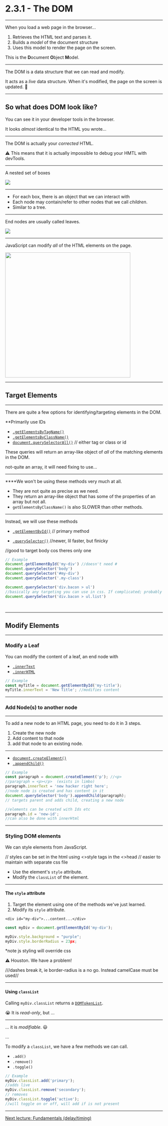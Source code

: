 # 2.3.1 - The DOM

---

When you load a web page in the browser...

1. Retrieves the HTML text and parses it.
2. Builds a _model_ of the document structure
3. Uses this model to render the page on the screen.

<Spacer size={24} />

This is the **D**ocument **O**bject **M**odel.

---

The DOM is a data structure that we can read and modify.

It acts as a _live_ data structure. When it's modified, the page on the screen is updated. 🤯

---

## So what does DOM look like?

You can see it in your developer tools in the browser.

It looks _almost_ identical to the HTML you wrote...

---

The DOM is actually your _corrected_ HTML. 

⚠️ This means that it is actually impossible to debug your HMTL with devTools.

---

A nested set of boxes

<img src="https://github.com/CraigNock/BootCamp_Workshops/raw/master/wksp-module-2-js-3-the-dom/assets/dom_example.png" />

---

- For each box, there is an object that we can interact with
- Each node may contain/refer to other nodes that we call _children_.
- Similar to a tree.

---

End nodes are usually called leaves.

<img src="https://github.com/CraigNock/BootCamp_Workshops/raw/master/wksp-module-2-js-3-the-dom/assets/dom_tree.png" />

---

JavaScript can modify _all_ of the HTML elements on the page.

<img src="https://github.com/CraigNock/BootCamp_Workshops/raw/master/wksp-module-2-js-3-the-dom/assets/html_tree.gif" style="height: 400px" />

---

## Target Elements

---

There are quite a few options for identifying/targeting elements in the DOM.

**Primarily use IDs

- [`.getElementsByTagName()`](https://www.w3schools.com/jsref/met_document_getelementsbytagname.asp)
- [`.getElementsByClassName()`](https://www.w3schools.com/jsref/met_document_getelementsbyclassname.asp)
- [`document.querySelectorAll()`](https://www.w3schools.com/jsref/met_document_queryselectorall.asp)
// either tag or class or id

These queries will return an array-like object of _all_ of the matching elements in the DOM.

not-quite an array, it will need fixing to use...

---

****We won't be using these methods very much at all.

- They are not quite as precise as we need.
- They return an array-like object that has some of the properties of an array but not all.
- `getElementsByClassName()` is also SLOWER than other methods.

---

Instead, we will use these methods

- [`.getElementById()`](https://www.w3schools.com/jsref/met_document_getelementbyid.asp) // primary method

- [`.querySelector()`](https://www.w3schools.com/jsref/met_document_queryselector.asp) //newer, lil faster, but finicky

//good to target body cos theres only one 


```js
// Example
document.getElementById('my-div') //doesn't need #
document.querySelector('body')
document.querySelector('#my-div')
document.querySelector('.my-class')

document.querySelector('div.bacon > ul')
//basically any targeting you can use in css. If complicated; probably needs an Id instead.
document.querySelector('div.bacon > ul.list')




```

---

## Modify Elements

---

### Modify a Leaf

You can modify the content of a leaf, an end node with 

- [`.innerText`](https://www.w3schools.com/jsref/prop_node_innertext.asp)
- [`.innerHTML`](https://www.w3schools.com/jsref/prop_html_innerhtml.asp) 

```js
// Example
const myTitle = document.getElementById('my-title');
myTitle.innerText = 'New Title'; //modifies content


```

---

### Add Node(s) to another node

---

To add a new node to an HTML page, you need to do it in 3 steps.

1. Create the new node
2. Add content to that node
3. add that node to an existing node.

---

- [`document.createElement()`](https://www.w3schools.com/jsref/met_document_createelement.asp)
- [`.appendChild()`](https://www.w3schools.com/jsref/met_document_createelement.asp)

```js
// Example
const paragraph = document.createElement('p'); //<p>
//paragraph = <p></p>  (exists in limbo)
paragraph.innerText = 'new hacker right here';
//node node is created and has content in it
document.querySelector('body').appendChild(paragraph);
// targets parent and adds child, creating a new node

//elements can be created with Ids etc
paragraph.id = 'new-id';
//can also be done with innerHtml


```

---

### Styling DOM elements

We can style elements from JavaScript.

// styles can be set in the html using <>style tags in the <>head
// easier to maintain with separate css file

- Use the element's `style` attribute.
- Modify the `classList` of the element.

---

#### The `style` attribute



1. Target the element using one of the methods we've just learned.
2. Modify its `style` attribute.

`<div id="my-div">...content...</div>`

```js
const myDiv = document.getElementById('my-div');

myDiv.style.background = "purple";
myDiv.style.borderRadius = 23px;

```

*note js styling will override css

⚠️ Houston. We have a problem!

///dashes break it, ie border-radius is a no go. Instead camelCase must be used//

---

#### Using `classList`

Calling `myDiv.classList` returns a [`DOMTokenList`](https://developer.mozilla.org/en-US/docs/Web/API/DOMTokenList).

😭 It is _read-only_, but ...

---

... it is _modifiable_. 😃

...

To modify a `classList`, we have a few methods we can call.

- `.add()`
- `.remove()`
- `.toggle()`

```js
// Example
myDiv.classList.add('primary');
//adds live
myDiv.classList.remove('secondary');
// removes
myDiv.classList.toggle('active');
//will toggle on or off, will add if is not present
```
---

[Next lecture: Fundamentals (delay/timing)](../lecture-2-fundamentals-delay)
